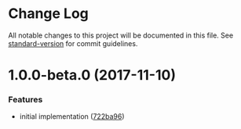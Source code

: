 # Change Log

All notable changes to this project will be documented in this file. See [standard-version](https://github.com/conventional-changelog/standard-version) for commit guidelines.

<a name="1.0.0-beta.0"></a>
# 1.0.0-beta.0 (2017-11-10)


### Features

* initial implementation ([722ba96](https://github.com/cludden/tf-codebuild-github-status/commit/722ba96))
